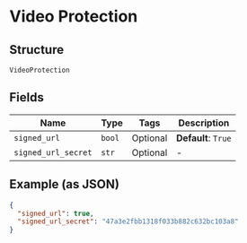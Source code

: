 
# Video Protection

## Structure

`VideoProtection`

## Fields

| Name | Type | Tags | Description |
|  --- | --- | --- | --- |
| `signed_url` | `bool` | Optional | **Default**: `True` |
| `signed_url_secret` | `str` | Optional | - |

## Example (as JSON)

```json
{
  "signed_url": true,
  "signed_url_secret": "47a3e2fbb1318f033b882c632bc103a8"
}
```

